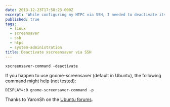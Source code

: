 ```yaml
---
date: 2013-12-23T17:58:23.000Z
excerpt: 'While configuring my HTPC via SSH, I needed to deactivate its screensaver without having access to its own keyboard or mouse. Here''s how to do that from the (SSH) command line:'
published: true
tags:
  - linux
  - screensaver
  - ssh
  - htpc
  - system-administration
title: Deactivate xscreensaver via SSH
---
```

```shell
xscreensaver-command -deactivate
```

If you happen to use gnome-screensaver (default in Ubuntu), the following command might help (not tested):

```shell
DISPLAY=:0 gnome-screensaver-command -p
```

Thanks to YaronSh on the [Ubuntu forums](https://ubuntuforums.org/showthread.php?t=632580).

